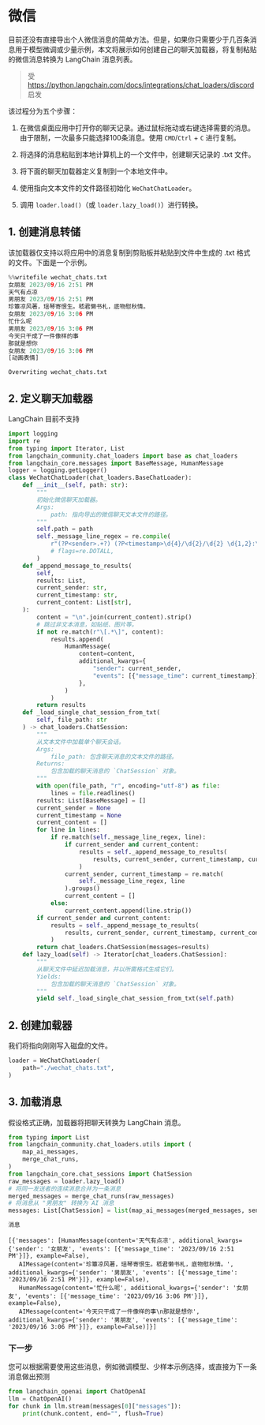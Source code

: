 # 微信

目前还没有直接导出个人微信消息的简单方法。但是，如果你只需要少于几百条消息用于模型微调或少量示例，本文将展示如何创建自己的聊天加载器，将复制粘贴的微信消息转换为 LangChain 消息列表。

> 受 https://python.langchain.com/docs/integrations/chat_loaders/discord 启发

该过程分为五个步骤：

1. 在微信桌面应用中打开你的聊天记录。通过鼠标拖动或右键选择需要的消息。由于限制，一次最多只能选择100条消息。使用 `CMD`/`Ctrl` + `C` 进行复制。

2. 将选择的消息粘贴到本地计算机上的一个文件中，创建聊天记录的 .txt 文件。

3. 将下面的聊天加载器定义复制到一个本地文件中。

4. 使用指向文本文件的文件路径初始化 `WeChatChatLoader`。

5. 调用 `loader.load()`（或 `loader.lazy_load()`）进行转换。

## 1. 创建消息转储

该加载器仅支持以将应用中的消息复制到剪贴板并粘贴到文件中生成的 .txt 格式的文件。下面是一个示例。

```python
%%writefile wechat_chats.txt
女朋友 2023/09/16 2:51 PM
天气有点凉
男朋友 2023/09/16 2:51 PM
珍簟凉风著，瑶琴寄恨生。嵇君懒书札，底物慰秋情。
女朋友 2023/09/16 3:06 PM
忙什么呢
男朋友 2023/09/16 3:06 PM
今天只干成了一件像样的事
那就是想你
女朋友 2023/09/16 3:06 PM
[动画表情]
```

```output
Overwriting wechat_chats.txt
```

## 2. 定义聊天加载器

LangChain 目前不支持

```python
import logging
import re
from typing import Iterator, List
from langchain_community.chat_loaders import base as chat_loaders
from langchain_core.messages import BaseMessage, HumanMessage
logger = logging.getLogger()
class WeChatChatLoader(chat_loaders.BaseChatLoader):
    def __init__(self, path: str):
        """
        初始化微信聊天加载器。
        Args:
            path: 指向导出的微信聊天文本文件的路径。
        """
        self.path = path
        self._message_line_regex = re.compile(
            r"(?P<sender>.+?) (?P<timestamp>\d{4}/\d{2}/\d{2} \d{1,2}:\d{2} (?:AM|PM))",  # noqa
            # flags=re.DOTALL,
        )
    def _append_message_to_results(
        self,
        results: List,
        current_sender: str,
        current_timestamp: str,
        current_content: List[str],
    ):
        content = "\n".join(current_content).strip()
        # 跳过非文本消息，如贴纸、图片等。
        if not re.match(r"\[.*\]", content):
            results.append(
                HumanMessage(
                    content=content,
                    additional_kwargs={
                        "sender": current_sender,
                        "events": [{"message_time": current_timestamp}],
                    },
                )
            )
        return results
    def _load_single_chat_session_from_txt(
        self, file_path: str
    ) -> chat_loaders.ChatSession:
        """
        从文本文件中加载单个聊天会话。
        Args:
            file_path: 包含聊天消息的文本文件的路径。
        Returns:
            包含加载的聊天消息的 `ChatSession` 对象。
        """
        with open(file_path, "r", encoding="utf-8") as file:
            lines = file.readlines()
        results: List[BaseMessage] = []
        current_sender = None
        current_timestamp = None
        current_content = []
        for line in lines:
            if re.match(self._message_line_regex, line):
                if current_sender and current_content:
                    results = self._append_message_to_results(
                        results, current_sender, current_timestamp, current_content
                    )
                current_sender, current_timestamp = re.match(
                    self._message_line_regex, line
                ).groups()
                current_content = []
            else:
                current_content.append(line.strip())
        if current_sender and current_content:
            results = self._append_message_to_results(
                results, current_sender, current_timestamp, current_content
            )
        return chat_loaders.ChatSession(messages=results)
    def lazy_load(self) -> Iterator[chat_loaders.ChatSession]:
        """
        从聊天文件中延迟加载消息，并以所需格式生成它们。
        Yields:
            包含加载的聊天消息的 `ChatSession` 对象。
        """
        yield self._load_single_chat_session_from_txt(self.path)
```

## 2. 创建加载器

我们将指向刚刚写入磁盘的文件。

```python
loader = WeChatChatLoader(
    path="./wechat_chats.txt",
)
```

## 3. 加载消息

假设格式正确，加载器将把聊天转换为 LangChain 消息。

```python
from typing import List
from langchain_community.chat_loaders.utils import (
    map_ai_messages,
    merge_chat_runs,
)
from langchain_core.chat_sessions import ChatSession
raw_messages = loader.lazy_load()
# 将同一发送者的连续消息合并为一条消息
merged_messages = merge_chat_runs(raw_messages)
# 将消息从 "男朋友" 转换为 AI 消息
messages: List[ChatSession] = list(map_ai_messages(merged_messages, sender="男朋友"))
```

```python
消息
```

```output
[{'messages': [HumanMessage(content='天气有点凉', additional_kwargs={'sender': '女朋友', 'events': [{'message_time': '2023/09/16 2:51 PM'}]}, example=False),
   AIMessage(content='珍簟凉风著，瑶琴寄恨生。嵇君懒书札，底物慰秋情。', additional_kwargs={'sender': '男朋友', 'events': [{'message_time': '2023/09/16 2:51 PM'}]}, example=False),
   HumanMessage(content='忙什么呢', additional_kwargs={'sender': '女朋友', 'events': [{'message_time': '2023/09/16 3:06 PM'}]}, example=False),
   AIMessage(content='今天只干成了一件像样的事\n那就是想你', additional_kwargs={'sender': '男朋友', 'events': [{'message_time': '2023/09/16 3:06 PM'}]}, example=False)]}]
```

### 下一步

您可以根据需要使用这些消息，例如微调模型、少样本示例选择，或直接为下一条消息做出预测  

```python
from langchain_openai import ChatOpenAI
llm = ChatOpenAI()
for chunk in llm.stream(messages[0]["messages"]):
    print(chunk.content, end="", flush=True)
```